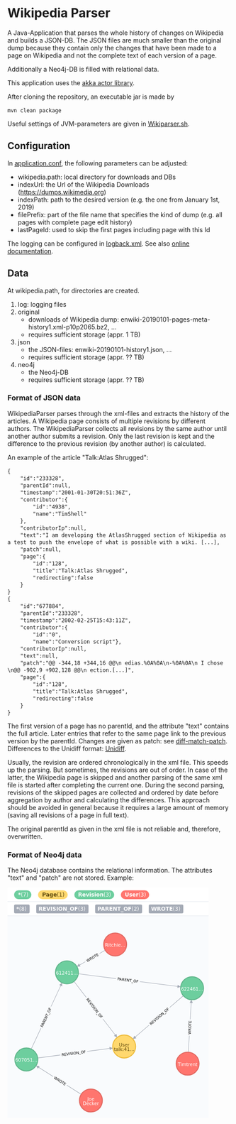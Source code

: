 # Wikipedia Parser

A Java-Application that parses the whole history of changes on Wikipedia and builds a JSON-DB. The JSON files are much smaller than the original dump because they contain only the changes that have been made to a page on Wikipedia and not the complete text of each version of a page. 

Additionally a Neo4j-DB is filled with relational data. 

This application uses the [akka actor library](https://akka.io/). 

After cloning the repository, an executable jar is made by

```
mvn clean package
```

Useful settings of JVM-parameters are given in [Wikiparser.sh](Wikiparser.sh).

## Configuration

In [application.conf](src/main/resources/application.conf), the following parameters can be adjusted:
- wikipedia.path: local directory for downloads and DBs
- indexUrl: the Url of the Wikipedia Downloads (https://dumps.wikimedia.org)
- indexPath: path to the desired version (e.g. the one from January 1st, 2019)
- filePrefix: part of the file name that specifies the kind of dump (e.g. all pages with complete page edit history)
- lastPageId: used to skip the first pages including page with this Id

The logging can be configured in [logback.xml](src/main/resources/logback.xml). See also [online documentation](https://logback.qos.ch/manual/configuration.html).

## Data

At wikipedia.path, for directories are created.

1. log: logging files
2. original
    - downloads of Wikipedia dump: enwiki-20190101-pages-meta-history1.xml-p10p2065.bz2, ...
    - requires sufficient storage (appr. 1 TB)
3. json
    - the JSON-files: enwiki-20190101-history1.json, ...
    - requires sufficient storage (appr. ?? TB) 
4. neo4j
    - the Neo4j-DB
    - requires sufficient storage (appr. ?? TB)
    
### Format of JSON data

WikipediaParser parses through the xml-files and extracts the history of the articles. A Wikipedia page consists of multiple revisions by different authors. The WikipediaParser collects all revisions by the same author until another author submits a revision. Only the last revision is kept and the difference to the previous revision (by another author) is calculated.

An example of the article "Talk:Atlas Shrugged":

```
{
	"id":"233328",
	"parentId":null,
	"timestamp":"2001-01-30T20:51:36Z",
	"contributor":{
		"id":"4938",
		"name":"TimShell"
	},
	"contributorIp":null,
	"text":"I am developing the AtlasShrugged section of Wikipedia as a test to push the envelope of what is possible with a wiki. [...],
	"patch":null,
	"page":{
		"id":"128",
		"title":"Talk:Atlas Shrugged",
		"redirecting":false
	}
}
{
	"id":"677884",
	"parentId":"233328",
	"timestamp":"2002-02-25T15:43:11Z",
	"contributor":{
		"id":"0",
		"name":"Conversion script"},
	"contributorIp":null,
	"text":null,
	"patch":"@@ -344,18 +344,16 @@\n edias.%0A%0A\n-%0A%0A\n I chose \n@@ -902,9 +902,128 @@\n ection.[...]",
	"page":{
		"id":"128",
		"title":"Talk:Atlas Shrugged",
		"redirecting":false
	}
}
```

The first version of a page has no parentId, and the attribute "text" contains the full article. Later entries that refer to the same page link to the previous version by the parentId. Changes are given as patch: see [diff-match-patch](https://github.com/google/diff-match-patch). Differences to the Unidiff format: [Unidiff](https://github.com/google/diff-match-patch/wiki/Unidiff).

Usually, the revision are ordered chronologically in the xml file. This speeds up the parsing. But sometimes, the revisions are out of order. In case of the latter, the Wikipedia page is skipped and another parsing of the same xml file is started after completing the current one. During the second parsing, revisions of the skipped pages are collected and ordered by date before aggregation by author and calculating the differences. This approach should be avoided in general because it requires a large amount of memory (saving all revisions of a page in full text).
 
The original parentId as given in the xml file is not reliable and, therefore, overwritten.

### Format of Neo4j data

The Neo4j database contains the relational information. The attributes "text" and "patch" are not stored. Example: 

![](neo4jExample.png)
